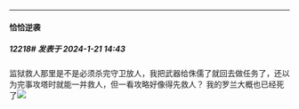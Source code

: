
*****

####  恰恰逆袭  
##### 12218#       发表于 2024-1-21 14:43

监狱救人那里是不是必须杀完守卫放人，我把武器给侏儒了就回去做任务了，还以为完事攻塔时就能一并救人，但一看攻略好像得先救人？
我的罗兰大概也已经死了<img src="https://static.saraba1st.com/image/smiley/face2017/021.png" referrerpolicy="no-referrer">

